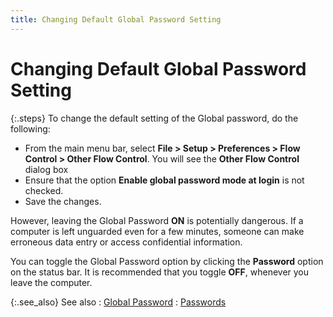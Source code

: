 ```yaml
---
title: Changing Default Global Password Setting
---
```


# Changing Default Global Password Setting


{:.steps}
To change the default setting of the Global password, do  the following:

- From the main  menu bar, select **File &gt; Setup &gt; 
 Preferences &gt; Flow Control &gt; Other Flow Control**. You will  see the **Other Flow Control** dialog  box
- Ensure that  the option **Enable global password mode 
 at login**  is not checked.
- Save the changes.



However, leaving the Global Password **ON**  is potentially dangerous. If a computer is left unguarded even for a few  minutes, someone can make erroneous data entry or access confidential  information.


You can toggle the Global Password option by clicking the **Password**  option on the status bar. It is recommended that you toggle **OFF**,  whenever you leave the computer.


{:.see_also}
See also
: [Global Password]({{site.sc_baseurl}}/options/security/passwords/global_password_on_off.html)
: [Passwords]({{site.sc_baseurl}}/options/security/passwords/passwords.html)
